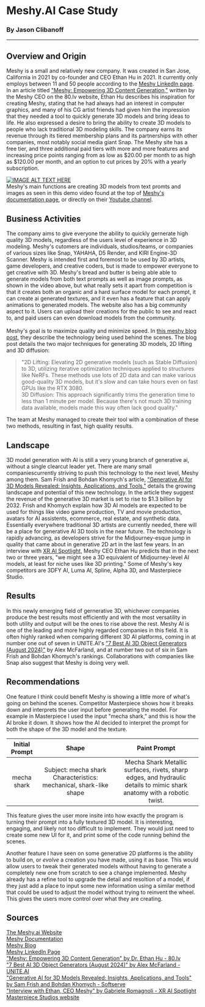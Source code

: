 # Meshy.AI Case Study
### By Jason Clibanoff
--------------------------
## Overview and Origin
Meshy is a small and relatively new company. It was created in San Jose, California in 2021 by co-founder and CEO Ethan Hu in 2021. It currently only employs between 11 and 50 people according to the [Meshy LinkedIn page](https://www.linkedin.com/company/meshyai/about/). In an article titled ["Meshy: Empowering 3D Content Generation,"](https://80.lv/articles/meshy-empowering-3d-content-generation/) written by the Meshy CEO on the 80.lv website, Ethan Hu describes his inspiration for creating Meshy, stating that he had always had an interest in computer graphics, and many of his CG artist friends had given him the impression that they needed a tool to quickly generate 3D models and bring ideas to life. He also expressed a desire to bring the ability to create 3D models to people who lack traditional 3D modeling skills. 
The company earns its revenue through its tiered membership plans and its partnerships with other companies, most notably social media giant Snap. The Meshy site has a free tier, and three additional paid tiers with more and more features and increasing price points ranging from as low as $20.00 per month to as high as $120.00 per month, and an option to cut prices by 20% with a yearly subscription. 


[![IMAGE ALT TEXT HERE](https://img.youtube.com/vi/6tLVqm39dfg/0.jpg)](https://www.youtube.com/watch?v=6tLVqm39dfg)\
Meshy's main functions are creating 3D models from text promts and images as seen in this demo video found at the top of [Meshy's documentation page](https://docs.meshy.ai/), or directly on their [Youtube channel](https://www.youtube.com/@MeshyAI).

## Business Activities
The company aims to give everyone the ability to quickly gernerate high quality 3D models, regardless of the users level of experience in 3D modeling. Meshy's cutomers are individuals, studios/teams, or companies of various sizes like Snap, YAHAHA, D5 Render, and KIRI Engine-3D Scanner. Meshy is intended first and foremost to be used by 3D artists, game developers, and creative coders, but is made to empower everyone to get creative with 3D.
Meshy's bread and butter is being able able to generate models from both text prompts as well as image prompts, as shown in the video above, but what really sets it apart from competition is that it creates both an organic and a hard surface model for each prompt, it can create ai generated textures, and it even has a feature that can apply animations to generated models. The website also has a big community aspect to it. Users can upload their creations for the public to see and react to, and paid users can even download models from the community.\
 \
Meshy's goal is to maximize quality and minimize speed. In [this meshy blog post](https://www.meshy.ai/blog/meshy-1-generate-3d-models-with-ai-in-just-a-minute), they describe the technology being used behind the scenes. The blog post details the two major techniques for generating 3D models, 2D lifting and 3D diffusion: 
>"2D Lifting: Elevating 2D generative models (such as Stable Diffusion) to 3D, utilizing iterative optimization techniques applied to structures like NeRFs. These methods use lots of 2D data and can make various good-quality 3D models, but it's slow and can take hours even on fast GPUs like the RTX 3080.\
3D Diffusion: This approach significantly trims the generation time to less than 1 minute per model. Because there's not much 3D training data available, models made this way often lack good quality." 

The team at Meshy managed to create their tool with a combination of these two methods, resulting in fast, high quality results.

## Landscape
3D model generation with AI is still a very young branch of generative ai, without a single clearcut leader yet. There are many small companiescurrently striving to push this technology to the next level, Meshy among them. Sam Frish and Bohdan Khomych's article, ["Generative AI for 3D Models Revealed: Insights, Applications, and Tools,"](https://www.softserveinc.com/en-us/blog/generative-ai-for-3d-models-revealed) details the growing landscape and potential of this new technology. In the article they suggest the revenue of the generative 3D market is set to rise to $1.3 billion by 2032. Frish and Khomych explain how 3D AI models are expected to be used for things like video game production, TV and movie production, avatars for AI assistents, ecommerce, real estate, and synthetic data. Essentially everywhere traditional 3D artists are currently needed, there will be a place for generative AI 3D tools in the near future. The technology is rapidly advancing, as developers strive for the Midjourney-esque jump in quality that came about in generative 2D art in the last few years. In an interview with [XR AI Spotlight,](https://xraispotlight.substack.com/p/are-3d-gen-ai-tools-ready-for-production?r=2umm8d&utm_campaign=post&utm_medium=web&triedRedirect=true) Meshy CEO Ethan Hu predicts that in the next two or three years, "we might see a 3D equivalent of Midjourney-level AI models, at least for niche uses like 3D printing." Some of Meshy's key competitors are 3DFY AI, Luma AI, Spline, Alpha 3D, and Masterpiece Studio. 

## Results
In this newly emerging field of gernerative 3D, whichever companies produce the best results most efficiently and with the most versatility in both utility and output will be the ones to rise above the rest. Meshy AI is one of the leading and more highly regarded companies in this field. It is often highly ranked when comparing different 3D AI platforms, coming in at number one out of seven in UNITE.AI's ["7 Best AI 3D Object Generators (August 2024)"](https://www.unite.ai/best-ai-3d-object-generators/) by Alex McFarland, and at number two out of six in Sam Frish and Bohdan Khomych's rankings. Collaborations with companies like Snap also suggest that Meshy is doing very well.

## Recommendations
One feature I think could benefit Meshy is showing a little more of what's going on behind the scenes. Competitor Masterpiece shows how it breaks down and interprets the user input before generating the model. For example in Masterpiece I used the input "mecha shark," and this is how the AI broke it down. It shows how the AI decided to interpret the prompt for both the shape of the 3D model and the texture.

|Initial Prompt   |Shape    |  Paint Prompt |
| :------------------:      | :----------------:              | :--------------: |
|mecha shark                 |Subject: mecha shark Characteristics: mechanical, shark-like shape  |Mecha Shark Metallic surfaces, rivets, sharp edges, and hydraulic details to mimic shark anatomy with a robotic twist.|

This feature gives the user more insite into how exactly the program is turning their prompt into a fully textured 3D model. It is interesting, engaging, and likely not too difficult to implement. They would just need to create some new UI for it, and print some of the code running behind the scenes.

Another feature I have seen on some generative 2D platforms is the ability to build on, or *evolve* a creation you have made, using it as base. This would allow users to tweak their generated models without having to generate a completely new one from scratch to see a change implemented. Meshy already has a refine tool to upgrade the detail and resoltion of a model, if they just add a place to input some new information using a similar method that could be used to adjust the model without trying to reinvent the wheel. This gives the users more control over what they are creating.



## Sources
[The Meshy.ai Website](https://www.meshy.ai/discover)\
[Meshy Documentation](https://docs.meshy.ai/)\
[Meshy Blog](https://www.meshy.ai/blog/meshy-1-generate-3d-models-with-ai-in-just-a-minute)\
[Meshy LinkedIn Page](https://www.linkedin.com/company/meshyai/about/)\
["Meshy: Empowering 3D Content Generation" by Dr. Ethan Hu - 80.lv](https://80.lv/articles/meshy-empowering-3d-content-generation/)\
["7 Best AI 3D Object Generators (August 2024)" by Alex McFarland - UNITE.AI ](https://www.unite.ai/best-ai-3d-object-generators/)\
["Generative AI for 3D Models Revealed: Insights, Applications, and Tools" by Sam Frish and Bohdan Khomych - Softserve](https://www.softserveinc.com/en-us/blog/generative-ai-for-3d-models-revealed)\
["Interview with Ethan, CEO Meshy" by Gabriele Romagnoli - XR AI Spotlight](https://xraispotlight.substack.com/p/are-3d-gen-ai-tools-ready-for-production?r=2umm8d&utm_campaign=post&utm_medium=web&triedRedirect=true)\
[Masterpiece Studios website](https://app.masterpiecex.com/generate)
